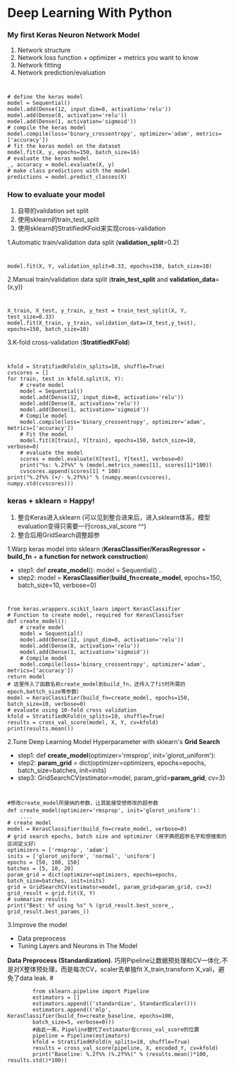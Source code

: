 # Deep Learning With Python

### My first Keras Neuron Network Model  
1. Network structure
2. Network loss function + optimizer + metrics you want to know
3. Network fitting
4. Network prediction/evaluation  
#

	# define the keras model
	model = Sequential()
	model.add(Dense(12, input_dim=8, activation='relu'))
	model.add(Dense(8, activation='relu'))
	model.add(Dense(1, activation='sigmoid'))
	# compile the keras model
	model.compile(loss='binary_crossentropy', optimizer='adam', metrics=['accuracy'])
	# fit the keras model on the dataset
	model.fit(X, y, epochs=150, batch_size=16)
	# evaluate the keras model
	_, accuracy = model.evaluate(X, y)
	# make class predictions with the model  
	predictions = model.predict_classes(X)

### How to evaluate your model
1. 自带的validation set split
2. 使用sklearn的train\_test\_split  
3. 使用sklearn的StratifiedKFold来实现cross-validation

1.Automatic train/validation data split (**validation_split**=0.2)
#
	model.fit(X, Y, validation_split=0.33, epochs=150, batch_size=10)  

2.Manual train/validation data split (**train\_test\_split** and **validation_data**=(x,y))  
#
	X_train, X_test, y_train, y_test = train_test_split(X, Y, test_size=0.33)
	model.fit(X_train, y_train, validation_data=(X_test,y_test), epochs=150, batch_size=10)

3.K-fold cross-validation (**StratifiedKFold**)
#
	kfold = StratifiedKFold(n_splits=10, shuffle=True)
	cvscores = []
	for train, test in kfold.split(X, Y):
		# create model
		model = Sequential()
		model.add(Dense(12, input_dim=8, activation='relu'))
		model.add(Dense(8, activation='relu'))
		model.add(Dense(1, activation='sigmoid'))
		# Compile model
		model.compile(loss='binary_crossentropy', optimizer='adam', metrics=['accuracy'])
		# Fit the model
		model.fit(X[train], Y[train], epochs=150, batch_size=10, verbose=0)
		# evaluate the model
		scores = model.evaluate(X[test], Y[test], verbose=0)
		print("%s: %.2f%%" % (model.metrics_names[1], scores[1]*100))
		cvscores.append(scores[1] * 100)
	print("%.2f%% (+/- %.2f%%)" % (numpy.mean(cvscores), numpy.std(cvscores)))

### keras + sklearn = Happy!
1. 整合Keras进入sklearn (可以见到整合进来后，进入sklearn体系，模型evaluation变得只需要一行cross\_val\_score ^^)
2. 整合后用GridSearch调整超参

1.Warp keras model into sklearn (**KerasClassifier/KerasRegressor** + **build_fn** + **a function for network construction**)  

* step1: def **create_model**(): model = Sequential() ..
* step2: model = **KerasClassifier**(**build_fn=create_model**, epochs=150, batch_size=10, verbose=0)  
#
	

	from keras.wrappers.scikit_learn import KerasClassifier
	# Function to create model, required for KerasClassifier
	def create_model():
		# create model
		model = Sequential()
		model.add(Dense(12, input_dim=8, activation='relu'))
		model.add(Dense(8, activation='relu'))
		model.add(Dense(1, activation='sigmoid'))
		# Compile model
		model.compile(loss='binary_crossentropy', optimizer='adam', metrics=['accuracy'])
	return model
	# 这里传入了函数名称create_model到build_fn，还传入了fit时所需的epoch,battch_size等参数）
	model = KerasClassifier(build_fn=create_model, epochs=150, batch_size=10, verbose=0)
	# evaluate using 10-fold cross validation
	kfold = StratifiedKFold(n_splits=10, shuffle=True)
	results = cross_val_score(model, X, Y, cv=kfold)
	print(results.mean())

2.Tune Deep Learning Model Hyperparameter with sklearn's **Grid Search**  

* step1: def **create_model**(optimizer='rmsprop', init='glorot_uniform'):
* step2: **param_grid** = dict(optimizer=optimizers, epochs=epochs, batch_size=batches, init=inits)
* step3: GridSearchCV(estimator=model, param_grid=**param_grid**, cv=3)

#
	#修改create_model所接纳的参数，让其能接受想修改的超参数
	def create_model(optimizer='rmsprop', init='glorot_uniform')：
		....
	# create model
	model = KerasClassifier(build_fn=create_model, verbose=0)
	# grid search epochs, batch size and optimizer (用字典把超参名字和想搜索的区间定义好）
	optimizers = ['rmsprop', 'adam']
	inits = ['glorot_uniform', 'normal', 'uniform']
	epochs = [50, 100, 150]
	batches = [5, 10, 20]
	param_grid = dict(optimizer=optimizers, epochs=epochs, batch_size=batches, init=inits)
	grid = GridSearchCV(estimator=model, param_grid=param_grid, cv=3)
	grid_result = grid.fit(X, Y)
	# summarize results
	print("Best: %f using %s" % (grid_result.best_score_, grid_result.best_params_))

3.Improve the model

* Data preprocess  
* Tuning Layers and Neurons in The Model

 **Data Preprocess (Standardization)**. 巧用Pipeline让数据预处理和CV一体化.不是对X整体预处理，而是每次CV，scaler去单独fit X\_train,transform X\_vali，避免了data leak.
		# 

			from sklearn.pipeline import Pipeline
			estimators = []
			estimators.append(('standardize', StandardScaler()))
			estimators.append(('mlp', KerasClassifier(build_fn=create_baseline, epochs=100,
			batch_size=5, verbose=0)))
			#由此一来，Pipeline替代了estimator在cross_val_score的位置
			pipeline = Pipeline(estimators)
			kfold = StratifiedKFold(n_splits=10, shuffle=True)
			results = cross_val_score(pipeline, X, encoded_Y, cv=kfold)
			print("Baseline: %.2f%% (%.2f%%)" % (results.mean()*100, results.std()*100))

